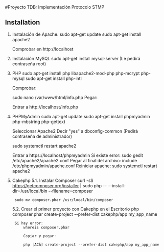 #Proyecto TDB: Implementación Protocolo STMP

## Installation

1. Instalación de Apache.
	sudo apt-get update
	sudo apt-get install apache2

	Comprobar en http://localhost

2. Instalación MySQL
	sudo apt-get install mysql-server
	(Le pedirá contraseña root)

3. PHP
	sudo apt-get install php libapache2-mod-php php-mcrypt php-mysql
	sudo apt-get install php-intl

	Comprobar:

	sudo nano /var/www/html/info.php
	Pegar:

	<?php
		phpinfo();
	?>

	Entrar a http://localhost/info.php

4. PHPMyAdmin
	sudo apt-get update
	sudo apt-get install phpmyadmin php-mbstring php-gettext

	Seleccionar Apache2
	Decir "yes" a dbconfig-common
	(Pedirá contraseña de administrador)

	sudo systemctl restart apache2

	Entrar a https://localhost/phpmyadmin
		Si existe error:
			sudo gedit /etc/apache2/apache2.conf
			Pegar al final del archivo:
				include /etc/phpmyadmin/apache.conf
			Reiniciar apache:
				sudo systemctl restart apache2

5. Cakephp
	5.1. Instalar Composer
		curl -sS https://getcomposer.org/installer | sudo php -- --install-dir=/usr/local/bin --filename=composer

		sudo mv composer.phar /usr/local/bin/composer

	5.2. Crear el primer proyecto con Cakephp en el Escritorio
		php composer.phar create-project --prefer-dist cakephp/app my_app_name

		Si hay error:
			whereis composer.phar

			Copiar y pegar:

			php [ACÁ] create-project --prefer-dist cakephp/app my_app_name

